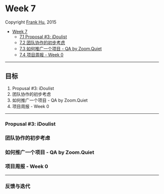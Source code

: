 # Week 7

Copyright [Frank Hu](https://github.com/Frank-the-Obscure), 2015

* [Week 7](introduction.md)
  * [7.1 Proposal #3: iDoulist](idoulist.md)
  * [7.2 团队协作的初步考虑](team-work.md)
  * [7.3 如何推广一个项目 - QA by Zoom.Quiet](how-to-anli-QA.md)
  * [7.4 项目周报 - Week 0](iDoulist-week0.md)

----

## 目标
1. Propusal #3: iDoulist
2. 团队协作的初步考虑
3. 如何推广一个项目 - QA by Zoom.Quiet
4. 项目周报 - Week 0


----
### Propusal #3: iDoulist

### 团队协作的初步考虑

### 如何推广一个项目 - QA by Zoom.Quiet

### 项目周报 - Week 0

   
---

### 反馈与迭代
